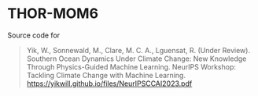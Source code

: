# THOR-MOM6

Source code for
> Yik, W., Sonnewald, M., Clare, M. C. A., Lguensat, R. (Under Review). Southern Ocean Dynamics Under Climate
Change: New Knowledge Through Physics-Guided Machine Learning. NeurIPS Workshop: Tackling Climate Change
with Machine Learning. https://yikwill.github.io/files/NeurIPSCCAI2023.pdf